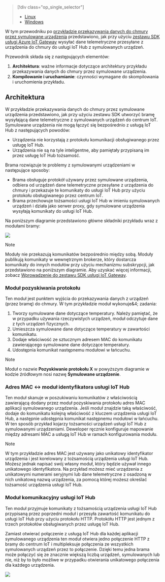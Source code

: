 > [!div class="op_single_selector"]
> * [Linux](../articles/iot-hub/iot-hub-linux-gateway-sdk-simulated-device.md)
> * [Windows](../articles/iot-hub/iot-hub-windows-gateway-sdk-simulated-device.md)
> 
> 

W tym przewodniku po [przykładzie przekazywania danych do chmury przez symulowane urządzenia] przedstawiono, jak przy użyciu [zestawu SDK usługi Azure IoT Gateway][lnk-sdk] wysyłać dane telemetryczne przesyłane z urządzenia do chmury do usługi IoT Hub z symulowanych urządzeń.

Przewodnik składa się z następujących elementów:

1. **Architektura**: ważne informacje dotyczące architektury przykładu przekazywania danych do chmury przez symulowane urządzenia.
2. **Kompilowanie i uruchamianie**: czynności wymagane do skompilowania i uruchomienia przykładu.

## <a name="architecture"></a>Architektura
W przykładzie przekazywania danych do chmury przez symulowane urządzenia przedstawiono, jak przy użyciu zestawu SDK utworzyć bramę wysyłającą dane telemetryczne z symulowanych urządzeń do centrum IoT. Symulowane urządzenia nie mogą łączyć się bezpośrednio z usługą IoT Hub z następujących powodów:

* Urządzenia nie korzystają z protokołu komunikacji obsługiwanego przez usługę IoT Hub.
* Urządzenia nie są na tyle inteligentne, aby pamiętały przypisaną im przez usługę IoT Hub tożsamość.

Brama rozwiązuje te problemy z symulowanymi urządzeniami w następujące sposoby:

* Brama obsługuje protokół używany przez symulowane urządzenia, odbiera od urządzeń dane telemetryczne przesyłane z urządzenia do chmury i przekazuje te komunikaty do usługi IoT Hub przy użyciu protokołu obsługiwanego przez centrum IoT.
* Brama przechowuje tożsamości usługi IoT Hub w imieniu symulowanych urządzeń i działa jako serwer proxy, gdy symulowane urządzenia wysyłają komunikaty do usługi IoT Hub.

Na poniższym diagramie przedstawiono główne składniki przykładu wraz z modułami bramy:

![][1]

> [!NOTE]
> Moduły nie przekazują komunikatów bezpośrednio między sobą. Moduły publikują komunikaty w wewnętrznym brokerze, który dostarcza komunikaty do innych modułów przy użyciu mechanizmu subskrypcji, jak przedstawiono na poniższym diagramie. Aby uzyskać więcej informacji, zobacz [Wprowadzenie do zestawu SDK usługi IoT Gateway][lnk-gw-getstarted].
> 
> 

### <a name="protocol-ingestion-module"></a>Moduł pozyskiwania protokołu
Ten moduł jest punktem wyjścia do przekazywania danych z urządzeń (przez bramę) do chmury. W tym przykładzie moduł wykonuje&4; zadania:

1. Tworzy symulowane dane dotyczące temperatury. Należy pamiętać, że w przypadku używania rzeczywistych urządzeń, moduł odczytuje dane z tych urządzeń fizycznych.
2. Umieszcza symulowane dane dotyczące temperatury w zawartości komunikatu.
3. Dodaje właściwość ze sztucznym adresem MAC do komunikatu zawierającego symulowane dane dotyczące temperatury.
4. Udostępnia komunikat następnemu modułowi w łańcuchu.

> [!NOTE]
> Moduł o nazwie **Pozyskiwanie protokołu X** w powyższym diagramie w kodzie źródłowym nosi nazwę **Symulowane urządzenie**.
> 
> 

### <a name="mac-lt-gt-iot-hub-id-module"></a>Adres MAC &lt;-&gt; moduł identyfikatora usługi IoT Hub
Ten moduł skanuje w poszukiwaniu komunikatów z właściwością zawierającą dodany przez moduł pozyskiwania protokołu adres MAC aplikacji symulowanego urządzenia. Jeśli moduł znajdzie taką właściwość, dodaje do komunikatu kolejną właściwość z kluczem urządzenia usługi IoT Hub, a następnie udostępnia komunikat następnemu modułowi w łańcuchu. W ten sposób przykład kojarzy tożsamości urządzeń usługi IoT Hub z symulowanymi urządzeniami. Deweloper ręcznie konfiguruje mapowanie między adresami MAC a usługą IoT Hub w ramach konfigurowania modułu. 

> [!NOTE]
> W tym przykładzie adres MAC jest używany jako unikatowy identyfikator urządzenia i jest korelowany z tożsamością urządzenia usługi IoT Hub. Możesz jednak napisać swój własny moduł, który będzie używał innego unikatowego identyfikatora. Na przykład możesz mieć urządzenia z unikatowymi numerami seryjnymi lub dane telemetryczne z osadzoną w nich unikatową nazwą urządzenia, za pomocą której możesz określać tożsamość urządzenia usługi IoT Hub.
> 
> 

### <a name="iot-hub-communication-module"></a>Moduł komunikacyjny usługi IoT Hub
Ten moduł przyjmuje komunikaty z tożsamością urządzenia usługi IoT Hub przypisaną przez poprzedni moduł i przesyła zawartość komunikatu do usługi IoT Hub przy użyciu protokołu HTTP. Protokółu HTTP jest jednym z trzech protokołów obsługiwanych przez usługę IoT Hub.

Zamiast otwierać połączenie z usługą IoT Hub dla każdej aplikacji symulowanego urządzenia ten moduł otwiera jedno połączenie HTTP z bramy do centrum IoT i multipleksuje połączenia ze wszystkich symulowanych urządzeń przez to połączenie. Dzięki temu jedna brama może połączyć się ze znacznie większą liczbą urządzeń, symulowanych lub nie, niż by to było możliwe w przypadku otwierania unikatowego połączenia dla każdego urządzenia.

![][2]

<!-- Images -->
[1]: media/iot-hub-gateway-sdk-simulated-selector/image1.png
[2]: media/iot-hub-gateway-sdk-simulated-selector/image2.png

<!-- Links -->
[przykładzie przekazywania danych do chmury przez symulowane urządzenia]: https://github.com/Azure/azure-iot-gateway-sdk/blob/master/samples/simulated_device_cloud_upload/README.md
[lnk-sdk]: https://github.com/Azure/azure-iot-gateway-sdk
[lnk-gw-getstarted]: ../articles/iot-hub/iot-hub-linux-gateway-sdk-get-started.md

<!--HONumber=Feb17_HO1-->


